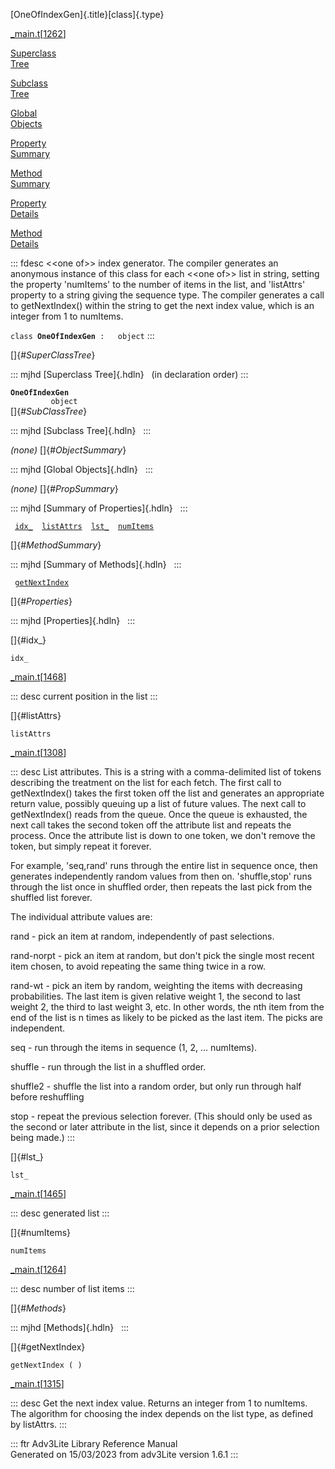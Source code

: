 [OneOfIndexGen]{.title}[class]{.type}

[\_main.t](../file/_main.t.html)\[[1262](../source/_main.t.html#1262)\]

[Superclass\
Tree](#_SuperClassTree_)

[Subclass\
Tree](#_SubClassTree_)

[Global\
Objects](#_ObjectSummary_)

[Property\
Summary](#_PropSummary_)

[Method\
Summary](#_MethodSummary_)

[Property\
Details](#_Properties_)

[Method\
Details](#_Methods_)

::: fdesc
\<\<one of\>\> index generator. The compiler generates an anonymous
instance of this class for each \<\<one of\>\> list in string, setting
the property \'numItems\' to the number of items in the list, and
\'listAttrs\' property to a string giving the sequence type. The
compiler generates a call to getNextIndex() within the string to get the
next index value, which is an integer from 1 to numItems.

`class `**`OneOfIndexGen`**` :   object`
:::

[]{#_SuperClassTree_}

::: mjhd
[Superclass Tree]{.hdln}   (in declaration order)
:::

**`OneOfIndexGen`**\
`         object`\
[]{#_SubClassTree_}

::: mjhd
[Subclass Tree]{.hdln}  
:::

*(none)* []{#_ObjectSummary_}

::: mjhd
[Global Objects]{.hdln}  
:::

*(none)* []{#_PropSummary_}

::: mjhd
[Summary of Properties]{.hdln}  
:::

` `[`idx_`](#idx_)`  `[`listAttrs`](#listAttrs)`  `[`lst_`](#lst_)`  `[`numItems`](#numItems)`  `

[]{#_MethodSummary_}

::: mjhd
[Summary of Methods]{.hdln}  
:::

` `[`getNextIndex`](#getNextIndex)`  `

[]{#_Properties_}

::: mjhd
[Properties]{.hdln}  
:::

[]{#idx_}

`idx_`

[\_main.t](../file/_main.t.html)\[[1468](../source/_main.t.html#1468)\]

::: desc
current position in the list
:::

[]{#listAttrs}

`listAttrs`

[\_main.t](../file/_main.t.html)\[[1308](../source/_main.t.html#1308)\]

::: desc
List attributes. This is a string with a comma-delimited list of tokens
describing the treatment on the list for each fetch. The first call to
getNextIndex() takes the first token off the list and generates an
appropriate return value, possibly queuing up a list of future values.
The next call to getNextIndex() reads from the queue. Once the queue is
exhausted, the next call takes the second token off the attribute list
and repeats the process. Once the attribute list is down to one token,
we don\'t remove the token, but simply repeat it forever.

For example, \'seq,rand\' runs through the entire list in sequence once,
then generates independently random values from then on.
\'shuffle,stop\' runs through the list once in shuffled order, then
repeats the last pick from the shuffled list forever.

The individual attribute values are:

rand - pick an item at random, independently of past selections.

rand-norpt - pick an item at random, but don\'t pick the single most
recent item chosen, to avoid repeating the same thing twice in a row.

rand-wt - pick an item by random, weighting the items with decreasing
probabilities. The last item is given relative weight 1, the second to
last weight 2, the third to last weight 3, etc. In other words, the nth
item from the end of the list is n times as likely to be picked as the
last item. The picks are independent.

seq - run through the items in sequence (1, 2, \... numItems).

shuffle - run through the list in a shuffled order.

shuffle2 - shuffle the list into a random order, but only run through
half before reshuffling

stop - repeat the previous selection forever. (This should only be used
as the second or later attribute in the list, since it depends on a
prior selection being made.)
:::

[]{#lst_}

`lst_`

[\_main.t](../file/_main.t.html)\[[1465](../source/_main.t.html#1465)\]

::: desc
generated list
:::

[]{#numItems}

`numItems`

[\_main.t](../file/_main.t.html)\[[1264](../source/_main.t.html#1264)\]

::: desc
number of list items
:::

[]{#_Methods_}

::: mjhd
[Methods]{.hdln}  
:::

[]{#getNextIndex}

`getNextIndex ( )`

[\_main.t](../file/_main.t.html)\[[1315](../source/_main.t.html#1315)\]

::: desc
Get the next index value. Returns an integer from 1 to numItems. The
algorithm for choosing the index depends on the list type, as defined by
listAttrs.
:::

::: ftr
Adv3Lite Library Reference Manual\
Generated on 15/03/2023 from adv3Lite version 1.6.1
:::
